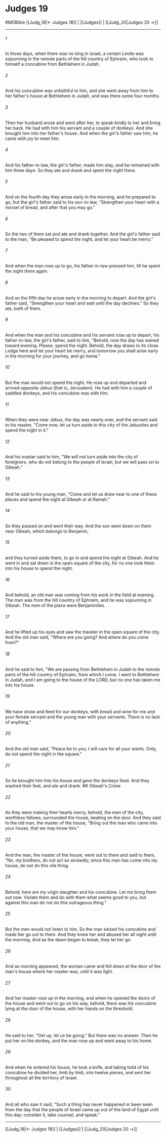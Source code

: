 # Judges 19
#MDBible
[[Judg_18|← Judges 18]] | [[Judges]] | [[Judg_20|Judges 20 →]]

***

###### 1 

In those days, when there was no king in Israel, a certain Levite was sojourning in the remote parts of the hill country of Ephraim, who took to himself a concubine from Bethlehem in Judah. 

###### 2 

And his concubine was unfaithful to him, and she went away from him to her father's house at Bethlehem in Judah, and was there some four months. 

###### 3 

Then her husband arose and went after her, to speak kindly to her and bring her back. He had with him his servant and a couple of donkeys. And she brought him into her father's house. And when the girl's father saw him, he came with joy to meet him. 

###### 4 

And his father-in-law, the girl's father, made him stay, and he remained with him three days. So they ate and drank and spent the night there. 

###### 5 

And on the fourth day they arose early in the morning, and he prepared to go, but the girl's father said to his son-in-law, "Strengthen your heart with a morsel of bread, and after that you may go." 

###### 6 

So the two of them sat and ate and drank together. And the girl's father said to the man, "Be pleased to spend the night, and let your heart be merry." 

###### 7 

And when the man rose up to go, his father-in-law pressed him, till he spent the night there again. 

###### 8 

And on the fifth day he arose early in the morning to depart. And the girl's father said, "Strengthen your heart and wait until the day declines." So they ate, both of them. 

###### 9 

And when the man and his concubine and his servant rose up to depart, his father-in-law, the girl's father, said to him, "Behold, now the day has waned toward evening. Please, spend the night. Behold, the day draws to its close. Lodge here and let your heart be merry, and tomorrow you shall arise early in the morning for your journey, and go home." 

###### 10 

But the man would not spend the night. He rose up and departed and arrived opposite Jebus (that is, Jerusalem). He had with him a couple of saddled donkeys, and his concubine was with him. 

###### 11 

When they were near Jebus, the day was nearly over, and the servant said to his master, "Come now, let us turn aside to this city of the Jebusites and spend the night in it." 

###### 12 

And his master said to him, "We will not turn aside into the city of foreigners, who do not belong to the people of Israel, but we will pass on to Gibeah." 

###### 13 

And he said to his young man, "Come and let us draw near to one of these places and spend the night at Gibeah or at Ramah." 

###### 14 

So they passed on and went their way. And the sun went down on them near Gibeah, which belongs to Benjamin, 

###### 15 

and they turned aside there, to go in and spend the night at Gibeah. And he went in and sat down in the open square of the city, for no one took them into his house to spend the night. 

###### 16 

And behold, an old man was coming from his work in the field at evening. The man was from the hill country of Ephraim, and he was sojourning in Gibeah. The men of the place were Benjaminites. 

###### 17 

And he lifted up his eyes and saw the traveler in the open square of the city. And the old man said, "Where are you going? And where do you come from?" 

###### 18 

And he said to him, "We are passing from Bethlehem in Judah to the remote parts of the hill country of Ephraim, from which I come. I went to Bethlehem in Judah, and I am going to the house of the LORD, but no one has taken me into his house. 

###### 19 

We have straw and feed for our donkeys, with bread and wine for me and your female servant and the young man with your servants. There is no lack of anything." 

###### 20 

And the old man said, "Peace be to you; I will care for all your wants. Only, do not spend the night in the square." 

###### 21 

So he brought him into his house and gave the donkeys feed. And they washed their feet, and ate and drank. ## Gibeah's Crime 

###### 22 

As they were making their hearts merry, behold, the men of the city, worthless fellows, surrounded the house, beating on the door. And they said to the old man, the master of the house, "Bring out the man who came into your house, that we may know him." 

###### 23 

And the man, the master of the house, went out to them and said to them, "No, my brothers, do not act so wickedly; since this man has come into my house, do not do this vile thing. 

###### 24 

Behold, here are my virgin daughter and his concubine. Let me bring them out now. Violate them and do with them what seems good to you, but against this man do not do this outrageous thing." 

###### 25 

But the men would not listen to him. So the man seized his concubine and made her go out to them. And they knew her and abused her all night until the morning. And as the dawn began to break, they let her go. 

###### 26 

And as morning appeared, the woman came and fell down at the door of the man's house where her master was, until it was light. 

###### 27 

And her master rose up in the morning, and when he opened the doors of the house and went out to go on his way, behold, there was his concubine lying at the door of the house, with her hands on the threshold. 

###### 28 

He said to her, "Get up, let us be going." But there was no answer. Then he put her on the donkey, and the man rose up and went away to his home. 

###### 29 

And when he entered his house, he took a knife, and taking hold of his concubine he divided her, limb by limb, into twelve pieces, and sent her throughout all the territory of Israel. 

###### 30 

And all who saw it said, "Such a thing has never happened or been seen from the day that the people of Israel came up out of the land of Egypt until this day; consider it, take counsel, and speak." 

***

[[Judg_18|← Judges 18]] | [[Judges]] | [[Judg_20|Judges 20 →]]
